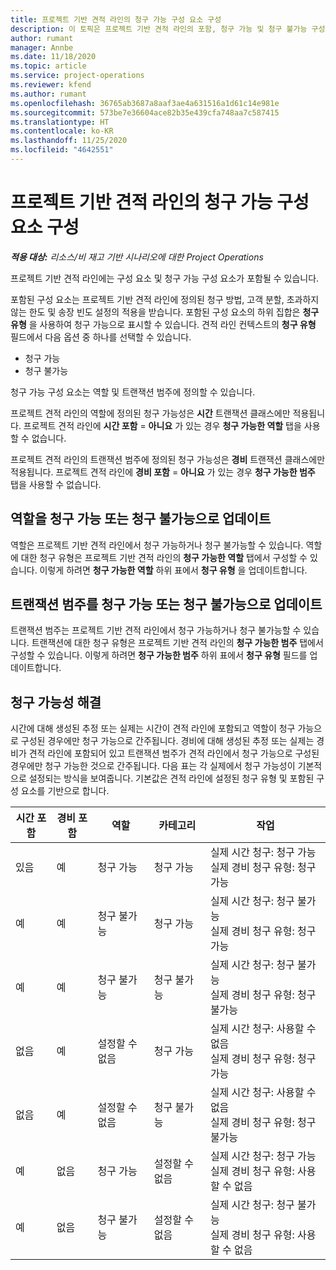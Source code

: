 ```yaml
---
title: 프로젝트 기반 견적 라인의 청구 가능 구성 요소 구성
description: 이 토픽은 프로젝트 기반 견적 라인의 포함, 청구 가능 및 청구 불가능 구성 요소에 대한 정보를 제공합니다.
author: rumant
manager: Annbe
ms.date: 11/18/2020
ms.topic: article
ms.service: project-operations
ms.reviewer: kfend
ms.author: rumant
ms.openlocfilehash: 36765ab3687a8aaf3ae4a631516a1d61c14e981e
ms.sourcegitcommit: 573be7e36604ace82b35e439cfa748aa7c587415
ms.translationtype: HT
ms.contentlocale: ko-KR
ms.lasthandoff: 11/25/2020
ms.locfileid: "4642551"
---
```

# <a name="configure-the-chargeable-components-of-a-project-based-quote-line"></a>프로젝트 기반 견적 라인의 청구 가능 구성 요소 구성

_**적용 대상:** 리소스/비 재고 기반 시나리오에 대한 Project Operations_

프로젝트 기반 견적 라인에는 구성 요소 및 청구 가능 구성 요소가 포함될 수 있습니다.

포함된 구성 요소는 프로젝트 기반 견적 라인에 정의된 청구 방법, 고객 분할, 초과하지 않는 한도 및 송장 빈도 설정의 적용을 받습니다.
포함된 구성 요소의 하위 집합은 **청구 유형** 을 사용하여 청구 가능으로 표시할 수 있습니다. 견적 라인 컨텍스트의 **청구 유형** 필드에서 다음 옵션 중 하나를 선택할 수 있습니다.

   - 청구 가능
   - 청구 불가능

청구 가능 구성 요소는 역할 및 트랜잭션 범주에 정의할 수 있습니다.

프로젝트 견적 라인의 역할에 정의된 청구 가능성은 **시간** 트랜잭션 클래스에만 적용됩니다. 프로젝트 견적 라인에 **시간 포함** = **아니요** 가 있는 경우 **청구 가능한 역할** 탭을 사용할 수 없습니다.

프로젝트 견적 라인의 트랜잭션 범주에 정의된 청구 가능성은 **경비** 트랜잭션 클래스에만 적용됩니다. 프로젝트 견적 라인에 **경비 포함** = **아니요** 가 있는 경우 **청구 가능한 범주** 탭을 사용할 수 없습니다.

## <a name="update-a-role-to-be-chargeable-or-non-chargeable"></a>역할을 청구 가능 또는 청구 불가능으로 업데이트
역할은 프로젝트 기반 견적 라인에서 청구 가능하거나 청구 불가능할 수 있습니다. 역할에 대한 청구 유형은 프로젝트 기반 견적 라인의 **청구 가능한 역할** 탭에서 구성할 수 있습니다. 이렇게 하려면 **청구 가능한 역할** 하위 표에서 **청구 유형** 을 업데이트합니다. 

## <a name="update-a-transaction-category-to-be-chargeable-or-non-chargeable"></a>트랜잭션 범주를 청구 가능 또는 청구 불가능으로 업데이트
트랜잭션 범주는 프로젝트 기반 견적 라인에서 청구 가능하거나 청구 불가능할 수 있습니다. 트랜잭션에 대한 청구 유형은 프로젝트 기반 견적 라인의 **청구 가능한 범주** 탭에서 구성할 수 있습니다. 이렇게 하려면 **청구 가능한 범주** 하위 표에서 **청구 유형** 필드를 업데이트합니다. 

## <a name="resolve-chargeability"></a>청구 가능성 해결

시간에 대해 생성된 추정 또는 실제는 시간이 견적 라인에 포함되고 역할이 청구 가능으로 구성된 경우에만 청구 가능으로 간주됩니다.
경비에 대해 생성된 추정 또는 실제는 경비가 견적 라인에 포함되어 있고 트랜잭션 범주가 견적 라인에서 청구 가능으로 구성된 경우에만 청구 가능한 것으로 간주됩니다. 다음 표는 각 실제에서 청구 가능성이 기본적으로 설정되는 방식을 보여줍니다. 기본값은 견적 라인에 설정된 청구 유형 및 포함된 구성 요소를 기반으로 합니다.

| 시간 포함 | 경비 포함 | 역할 | 카테고리 | 작업 |
| --- | --- | --- | --- | --- |
| 있음 | 예 | 청구 가능 | 청구 가능 | 실제 시간 청구: 청구 가능 </br>실제 경비 청구 유형: 청구 가능 |
| 예 | 예 | 청구 불가능 | 청구 가능 | 실제 시간 청구: 청구 불가능 </br>실제 경비 청구 유형: 청구 가능 |
| 예 | 예 | 청구 불가능 | 청구 불가능 | 실제 시간 청구: 청구 불가능 </br>실제 경비 청구 유형: 청구 불가능 |
| 없음 | 예 | 설정할 수 없음 | 청구 가능 | 실제 시간 청구: 사용할 수 없음 </br>실제 경비 청구 유형: 청구 가능 |
| 없음 | 예 | 설정할 수 없음 | 청구 불가능 | 실제 시간 청구: 사용할 수 없음 </br>실제 경비 청구 유형: 청구 불가능 |
| 예 | 없음 | 청구 가능 | 설정할 수 없음 | 실제 시간 청구: 청구 가능 </br>실제 경비 청구 유형: 사용할 수 없음 |
| 예 | 없음 | 청구 불가능 | 설정할 수 없음 | 실제 시간 청구: 청구 불가능 </br> 실제 경비 청구 유형: 사용할 수 없음 |
